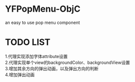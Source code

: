 # YFPopMenu-ObjC
an easy to use pop menu component

# TODO LIST
1.代理实现添加字体attribute设置  
2.代理实现单个view的backgroundColor、backgroundView设置  
3.增加其余方向的弹出动画，以及弹出方向的判断  
4.增加弹出动画  
